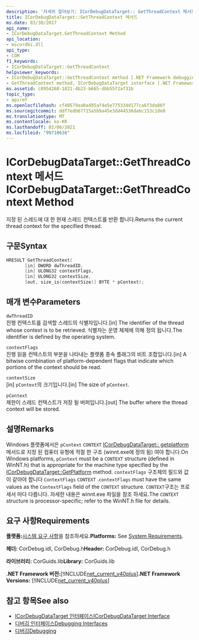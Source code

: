 ```yaml
---
description: '자세히 알아보기: ICorDebugDataTarget:: GetThreadContext 메서드'
title: ICorDebugDataTarget::GetThreadContext 메서드
ms.date: 03/30/2017
api_name:
- ICorDebugDataTarget.GetThreadContext Method
api_location:
- mscordbi.dll
api_type:
- COM
f1_keywords:
- ICorDebugDataTarget::GetThreadContext
helpviewer_keywords:
- ICorDebugDataTarget::GetThreadContext method [.NET Framework debugging]
- GetThreadContext method, ICorDebugDataTarget interface [.NET Framework debugging]
ms.assetid: c8954268-1821-4b23-b665-dbb55f2af31b
topic_type:
- apiref
ms.openlocfilehash: cf40579aa0a495af4e5e775334d177ca6f3da86f
ms.sourcegitcommit: ddf7edb67715a5b9a45e3dd44536dabc153c1de0
ms.translationtype: MT
ms.contentlocale: ko-KR
ms.lasthandoff: 02/06/2021
ms.locfileid: "99710636"
---
```

# <a name="icordebugdatatargetgetthreadcontext-method"></a><span data-ttu-id="5a076-103">ICorDebugDataTarget::GetThreadContext 메서드</span><span class="sxs-lookup"><span data-stu-id="5a076-103">ICorDebugDataTarget::GetThreadContext Method</span></span>

<span data-ttu-id="5a076-104">지정 된 스레드에 대 한 현재 스레드 컨텍스트를 반환 합니다.</span><span class="sxs-lookup"><span data-stu-id="5a076-104">Returns the current thread context for the specified thread.</span></span>  
  
## <a name="syntax"></a><span data-ttu-id="5a076-105">구문</span><span class="sxs-lookup"><span data-stu-id="5a076-105">Syntax</span></span>  
  
```cpp  
HRESULT GetThreadContext(  
       [in] DWORD dwThreadID,  
       [in] ULONG32 contextFlags,  
       [in] ULONG32 contextSize,  
       [out, size_is(contextSize)] BYTE * pContext);  
```  
  
## <a name="parameters"></a><span data-ttu-id="5a076-106">매개 변수</span><span class="sxs-lookup"><span data-stu-id="5a076-106">Parameters</span></span>  

 `dwThreadID`  
 <span data-ttu-id="5a076-107">진행 컨텍스트를 검색할 스레드의 식별자입니다.</span><span class="sxs-lookup"><span data-stu-id="5a076-107">[in] The identifier of the thread whose context is to be retrieved.</span></span> <span data-ttu-id="5a076-108">식별자는 운영 체제에 의해 정의 됩니다.</span><span class="sxs-lookup"><span data-stu-id="5a076-108">The identifier is defined by the operating system.</span></span>  
  
 `contextFlags`  
 <span data-ttu-id="5a076-109">진행 읽을 컨텍스트의 부분을 나타내는 플랫폼 종속 플래그의 비트 조합입니다.</span><span class="sxs-lookup"><span data-stu-id="5a076-109">[in] A bitwise combination of platform-dependent flags that indicate which portions of the context should be read.</span></span>  
  
 `contextSize`  
 <span data-ttu-id="5a076-110">[in] `pContext`의 크기입니다.</span><span class="sxs-lookup"><span data-stu-id="5a076-110">[in] The size of `pContext`.</span></span>  
  
 `pContext`  
 <span data-ttu-id="5a076-111">제한이 스레드 컨텍스트가 저장 될 버퍼입니다.</span><span class="sxs-lookup"><span data-stu-id="5a076-111">[out] The buffer where the thread context will be stored.</span></span>  
  
## <a name="remarks"></a><span data-ttu-id="5a076-112">설명</span><span class="sxs-lookup"><span data-stu-id="5a076-112">Remarks</span></span>  

 <span data-ttu-id="5a076-113">Windows 플랫폼에서은 `pContext` `CONTEXT` [ICorDebugDataTarget:: getplatform](icordebugdatatarget-getplatform-method.md) 메서드로 지정 된 컴퓨터 유형에 적절 한 구조 (winnt.exe에 정의 됨) 여야 합니다.</span><span class="sxs-lookup"><span data-stu-id="5a076-113">On Windows platforms, `pContext` must be a `CONTEXT` structure (defined in WinNT.h) that is appropriate for the machine type specified by the [ICorDebugDataTarget::GetPlatform](icordebugdatatarget-getplatform-method.md) method.</span></span> <span data-ttu-id="5a076-114">`contextFlags` 구조체의 필드와 값이 같아야 합니다 `ContextFlags` `CONTEXT` .</span><span class="sxs-lookup"><span data-stu-id="5a076-114">`contextFlags` must have the same values as the `ContextFlags` field of the `CONTEXT` structure.</span></span> <span data-ttu-id="5a076-115">`CONTEXT`구조는 프로세서 마다 다릅니다. 자세한 내용은 winnt.exe 파일을 참조 하세요.</span><span class="sxs-lookup"><span data-stu-id="5a076-115">The `CONTEXT` structure is processor-specific; refer to the WinNT.h file for details.</span></span>  
  
## <a name="requirements"></a><span data-ttu-id="5a076-116">요구 사항</span><span class="sxs-lookup"><span data-stu-id="5a076-116">Requirements</span></span>  

 <span data-ttu-id="5a076-117">**플랫폼:**[시스템 요구 사항](../../get-started/system-requirements.md)을 참조하세요.</span><span class="sxs-lookup"><span data-stu-id="5a076-117">**Platforms:** See [System Requirements](../../get-started/system-requirements.md).</span></span>  
  
 <span data-ttu-id="5a076-118">**헤더:** CorDebug.idl, CorDebug.h</span><span class="sxs-lookup"><span data-stu-id="5a076-118">**Header:** CorDebug.idl, CorDebug.h</span></span>  
  
 <span data-ttu-id="5a076-119">**라이브러리:** CorGuids.lib</span><span class="sxs-lookup"><span data-stu-id="5a076-119">**Library:** CorGuids.lib</span></span>  
  
 <span data-ttu-id="5a076-120">**.NET Framework 버전:**[!INCLUDE[net_current_v40plus](../../../../includes/net-current-v40plus-md.md)]</span><span class="sxs-lookup"><span data-stu-id="5a076-120">**.NET Framework Versions:** [!INCLUDE[net_current_v40plus](../../../../includes/net-current-v40plus-md.md)]</span></span>  
  
## <a name="see-also"></a><span data-ttu-id="5a076-121">참고 항목</span><span class="sxs-lookup"><span data-stu-id="5a076-121">See also</span></span>

- [<span data-ttu-id="5a076-122">ICorDebugDataTarget 인터페이스</span><span class="sxs-lookup"><span data-stu-id="5a076-122">ICorDebugDataTarget Interface</span></span>](icordebugdatatarget-interface.md)
- [<span data-ttu-id="5a076-123">디버깅 인터페이스</span><span class="sxs-lookup"><span data-stu-id="5a076-123">Debugging Interfaces</span></span>](debugging-interfaces.md)
- [<span data-ttu-id="5a076-124">디버깅</span><span class="sxs-lookup"><span data-stu-id="5a076-124">Debugging</span></span>](index.md)
